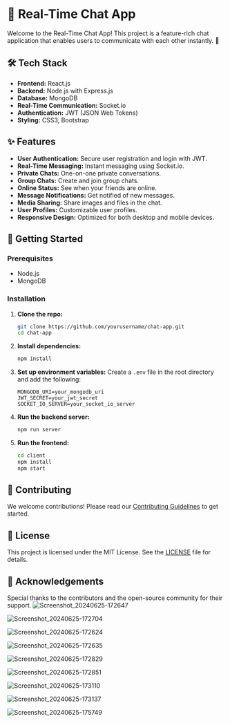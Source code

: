# 💬 Real-Time Chat App

Welcome to the Real-Time Chat App! This project is a feature-rich chat application that enables users to communicate with each other instantly. 🚀

## 🛠️ Tech Stack

- **Frontend:** React.js
- **Backend:** Node.js with Express.js
- **Database:** MongoDB
- **Real-Time Communication:** Socket.io
- **Authentication:** JWT (JSON Web Tokens)
- **Styling:** CSS3, Bootstrap

## ✨ Features

- **User Authentication:** Secure user registration and login with JWT.
- **Real-Time Messaging:** Instant messaging using Socket.io.
- **Private Chats:** One-on-one private conversations.
- **Group Chats:** Create and join group chats.
- **Online Status:** See when your friends are online.
- **Message Notifications:** Get notified of new messages.
- **Media Sharing:** Share images and files in the chat.
- **User Profiles:** Customizable user profiles.
- **Responsive Design:** Optimized for both desktop and mobile devices.

## 🚀 Getting Started

### Prerequisites

- Node.js
- MongoDB

### Installation

1. **Clone the repo:**
    ```bash
    git clone https://github.com/yourusername/chat-app.git
    cd chat-app
    ```

2. **Install dependencies:**
    ```bash
    npm install
    ```

3. **Set up environment variables:**
    Create a `.env` file in the root directory and add the following:
    ```
    MONGODB_URI=your_mongodb_uri
    JWT_SECRET=your_jwt_secret
    SOCKET_IO_SERVER=your_socket_io_server
    ```

4. **Run the backend server:**
    ```bash
    npm run server
    ```

5. **Run the frontend:**
    ```bash
    cd client
    npm install
    npm start
    ```

## 🤝 Contributing

We welcome contributions! Please read our [Contributing Guidelines](CONTRIBUTING.md) to get started.

## 📄 License

This project is licensed under the MIT License. See the [LICENSE](LICENSE) file for details.

## 🙏 Acknowledgements

Special thanks to the contributors and the open-source community for their support.
![Screenshot_20240625-172647](https://github.com/AMNAMAHAR/Real-Chat-with-firebase/assets/158574242/0683079e-4932-4b1b-ba87-da6b79bcb114)

![Screenshot_20240625-172704](https://github.com/AMNAMAHAR/Real-Chat-with-firebase/assets/158574242/6cd1ad64-8eea-4a5f-9dec-b7c53dfa1536)

![Screenshot_20240625-172624](https://github.com/AMNAMAHAR/Real-Chat-with-firebase/assets/158574242/c980b04c-44c8-4a27-8bb6-2790824e2031)

![Screenshot_20240625-172635](https://github.com/AMNAMAHAR/Real-Chat-with-firebase/assets/158574242/3cd9b8ae-3403-43aa-a371-6c7fafd0bdc7)

![Screenshot_20240625-172829](https://github.com/AMNAMAHAR/Real-Chat-with-firebase/assets/158574242/19ccfd1d-bac6-4ae8-96c2-d064cbca3c45)

![Screenshot_20240625-172851](https://github.com/AMNAMAHAR/Real-Chat-with-firebase/assets/158574242/37e5c3f6-dfed-4215-a038-9ba9360be60e)

![Screenshot_20240625-173110](https://github.com/AMNAMAHAR/Real-Chat-with-firebase/assets/158574242/392dbc9f-434c-4479-9c9c-bc94a02e56d8)

![Screenshot_20240625-173137](https://github.com/AMNAMAHAR/Real-Chat-with-firebase/assets/158574242/0b30b522-7539-4913-83e4-ce891aecbb12)

![Screenshot_20240625-175749](https://github.com/AMNAMAHAR/Real-Chat-with-firebase/assets/158574242/e6482138-2b8a-489d-a40b-0ae586d05320)
























